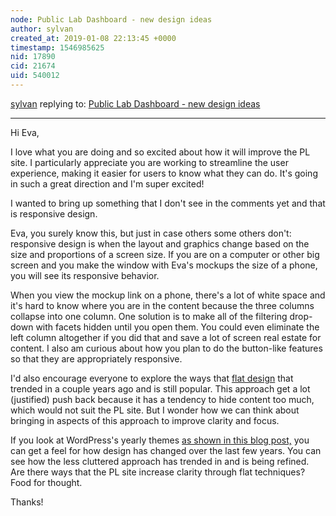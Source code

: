 ```yaml
---
node: Public Lab Dashboard - new design ideas 
author: sylvan
created_at: 2019-01-08 22:13:45 +0000
timestamp: 1546985625
nid: 17890
cid: 21674
uid: 540012
---
```




[sylvan](../profile/sylvan) replying to: [Public Lab Dashboard - new design ideas ](../notes/edie_blues/12-13-2018/public-lab-dashboard-new-design-ideas)

----
 Hi Eva,

I love what you are doing and so excited about how it will improve the PL site.  I particularly appreciate you are working to streamline the user experience, making it easier for users to  know what they can do. It's going in such a great direction and I'm super excited!

I wanted to bring up something that I don't see in the comments yet and that is responsive design. 

Eva, you surely know this, but just in case others some others don't: responsive design is when the layout and graphics change based on the size and proportions of a screen size. If you are on a computer or other big screen and you make the window with Eva's mockups the size of a phone, you will see its responsive behavior.

When you view the mockup link on a phone, there's a lot of white space and it's hard to know where you are in the content because the three columns collapse into one column. One solution is to make all of the filtering drop-down with facets hidden until you open them. You could even eliminate the left column altogether if you did that and save a lot of screen real estate for content. I also am curious about how you plan to do the button-like features so that they are appropriately responsive.

I'd also encourage everyone to explore the ways that [flat design](https://speckyboy.com/flat-web-design/) that trended in a couple years ago and is still popular.  This approach get a lot (justified) push back because it has a tendency to hide content too much, which would not suit the PL site. But I wonder how we can think about bringing in aspects of this approach to improve clarity and focus.

If you look at WordPress's yearly themes [as shown in this blog post,](https://www.designbombs.com/default-wordpress-themes/) you can get a feel for how design has changed over the last few years. You can see how the less cluttered approach has trended in and is being refined. Are there ways that the PL site increase clarity through flat techniques? Food for thought.

Thanks!